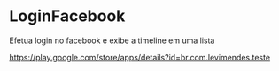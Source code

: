 # LoginFacebook
Efetua login no facebook e exibe a timeline em uma lista

<a href="url">https://play.google.com/store/apps/details?id=br.com.levimendes.teste</a>
